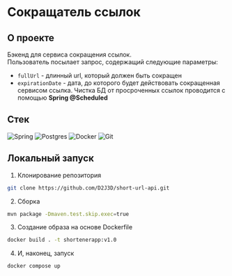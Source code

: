 # Сокращатель ссылок
## О проекте
Бэкенд для сервиса сокращения ссылок.  
Пользователь посылает запрос, содержащий следующие параметры:  
* ```fullUrl``` -  длинный url, который должен быть сокращен
* ```expirationDate``` - дата, до которого будет действовать сокращенная сервисом ссылка. Чистка БД от просроченных ссылок проводится с помощью **Spring @Scheduled**  


## Стек
![Spring](https://img.shields.io/badge/spring-%236DB33F.svg?style=for-the-badge&logo=spring&logoColor=white)
![Postgres](https://img.shields.io/badge/postgres-%23316192.svg?style=for-the-badge&logo=postgresql&logoColor=white)
![Docker](https://img.shields.io/badge/docker-%230db7ed.svg?style=for-the-badge&logo=docker&logoColor=white)
![Git](https://img.shields.io/badge/git-%23F05033.svg?style=for-the-badge&logo=git&logoColor=white)

## Локальный запуск
1. Клонирование репозитория
```sh  
git clone https://github.com/D2J3D/short-url-api.git
```
2. Сборка
```sh  
mvn package -Dmaven.test.skip.exec=true
```
3. Создание образа на основе Dockerfile
```sh  
docker build . -t shortenerapp:v1.0
```
4. И, наконец, запуск
```sh  
docker compose up
```
